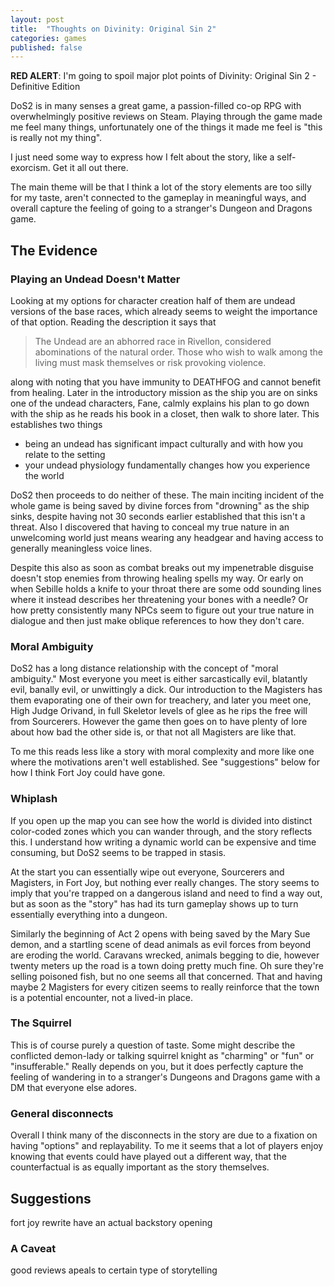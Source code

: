 ```yaml
---
layout: post
title:  "Thoughts on Divinity: Original Sin 2"
categories: games
published: false
---
```


**RED ALERT**: I'm going to spoil major plot points of Divinity: Original Sin 2 - Definitive Edition


DoS2 is in many senses a great game, a passion-filled co-op RPG with overwhelmingly positive reviews on Steam. Playing through the game made me feel many things, unfortunately one of the things it made me feel is "this is really not my thing".

I just need some way to express how I felt about the story, like a self-exorcism. Get it all out there. 

The main theme will be that I think a lot of the story elements are too silly for my taste, aren't connected to the gameplay in meaningful ways, and overall capture the feeling of going to a stranger's Dungeon and Dragons game. 


## The Evidence

### Playing an Undead Doesn't Matter

Looking at my options for character creation half of them are undead versions of the base races, which already seems to weight the importance of that option. Reading the description it says that 

> The Undead are an abhorred race in Rivellon, considered abominations of the natural order. Those who wish to walk among the living must mask themselves or risk provoking violence.

along with noting that you have immunity to DEATHFOG and cannot benefit from healing. Later in the introductory mission as the ship you are on sinks one of the undead characters, Fane, calmly explains his plan to go down with the ship as he reads his book in a closet, then walk to shore later. This establishes two things

- being an undead has significant impact culturally and with how you relate to the setting
- your undead physiology fundamentally changes how you experience the world

DoS2 then proceeds to do neither of these. The main inciting incident of the whole game is being saved by divine forces from "drowning" as the ship sinks, despite having not 30 seconds earlier established that this isn't a threat. Also I discovered that having to conceal my true nature in an unwelcoming world just means wearing any headgear and having access to generally meaningless voice lines.

Despite this also as soon as combat breaks out my impenetrable disguise doesn't stop enemies from throwing healing spells my way. Or early on when Sebille holds a knife to your throat there are some odd sounding lines where it instead describes her threatening your bones with a needle? Or how pretty consistently many NPCs seem to figure out your true nature in dialogue and then just make oblique references to how they don't care. 

### Moral Ambiguity

DoS2 has a long distance relationship with the concept of "moral ambiguity." Most everyone you meet is either sarcastically evil, blatantly evil, banally evil, or unwittingly a dick. Our introduction to the Magisters has them evaporating one of their own for treachery, and later you meet one, High Judge Orivand, in full Skeletor levels of glee as he rips the free will from Sourcerers. However the game then goes on to have plenty of lore about how bad the other side is, or that not all Magisters are like that.


To me this reads less like a story with moral complexity and more like one where the motivations aren't well established. See "suggestions" below for how I think Fort Joy could have gone.

### Whiplash

If you open up the map you can see how the world is divided into distinct color-coded zones which you can wander through, and the story reflects this. I understand how writing a dynamic world can be expensive and time consuming, but DoS2 seems to be trapped in stasis. 


At the start you can essentially wipe out everyone, Sourcerers and Magisters, in Fort Joy, but nothing ever really changes. The story seems to imply that you're trapped on a dangerous island and need to find a way out, but as soon as the "story" has had its turn gameplay shows up to turn essentially everything into a dungeon. 


Similarly the beginning of Act 2 opens with being saved by the Mary Sue demon, and a startling scene of dead animals as evil forces from beyond are eroding the world. Caravans wrecked, animals begging to die, however twenty meters up the road is a town doing pretty much fine. Oh sure they're selling poisoned fish, but no one seems all that concerned. That and having maybe 2 Magisters for every citizen seems to really reinforce that the town is a potential encounter, not a lived-in place. 

### The Squirrel

This is of course purely a question of taste. Some might describe the conflicted demon-lady or talking squirrel knight as "charming" or "fun" or "insufferable." Really depends on you, but it does perfectly capture the feeling of wandering in to a stranger's Dungeons and Dragons game with a DM that everyone else adores.

### General disconnects

Overall I think many of the disconnects in the story are due to a fixation on having "options" and replayability. To me it seems that a lot of players enjoy knowing that events could have played out a different way, that the counterfactual is as equally important as the story themselves. 


## Suggestions

fort joy rewrite
have an actual backstory opening

### A Caveat

good reviews
apeals to certain type of storytelling